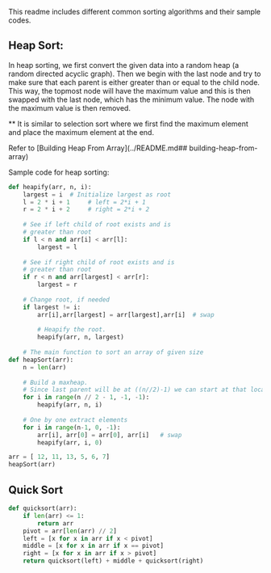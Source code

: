 This readme includes different common sorting algorithms and their sample codes.

## Heap Sort:
In heap sorting, we first convert the given data into a random heap (a random directed acyclic graph). Then we begin with the last node and try to make sure that each parent is either greater than or equal to the child node. This way, the topmost node will have the maximum value and this is then swapped with the last node, which has the minimum value. The node with the maximum value is then removed.

** It is similar to selection sort where we first find the maximum element and place the maximum element at the end.

Refer to [Building Heap From Array](../README.md## building-heap-from-array)

Sample code for heap sorting:

```python
def heapify(arr, n, i):
    largest = i  # Initialize largest as root
    l = 2 * i + 1     # left = 2*i + 1
    r = 2 * i + 2     # right = 2*i + 2
  
    # See if left child of root exists and is
    # greater than root
    if l < n and arr[i] < arr[l]:
        largest = l
  
    # See if right child of root exists and is
    # greater than root
    if r < n and arr[largest] < arr[r]:
        largest = r
  
    # Change root, if needed
    if largest != i:
        arr[i],arr[largest] = arr[largest],arr[i]  # swap
  
        # Heapify the root.
        heapify(arr, n, largest)
  
    # The main function to sort an array of given size
def heapSort(arr):
    n = len(arr)
  
    # Build a maxheap.
    # Since last parent will be at ((n//2)-1) we can start at that location.
    for i in range(n // 2 - 1, -1, -1):
        heapify(arr, n, i)
  
    # One by one extract elements
    for i in range(n-1, 0, -1):
        arr[i], arr[0] = arr[0], arr[i]   # swap
        heapify(arr, i, 0)

arr = [ 12, 11, 13, 5, 6, 7]
heapSort(arr)
```

## Quick Sort

```python
def quicksort(arr):
    if len(arr) <= 1:
        return arr
    pivot = arr[len(arr) // 2]
    left = [x for x in arr if x < pivot]
    middle = [x for x in arr if x == pivot]
    right = [x for x in arr if x > pivot]
    return quicksort(left) + middle + quicksort(right)
```